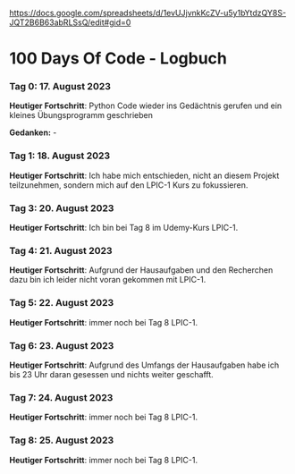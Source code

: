 https://docs.google.com/spreadsheets/d/1evUJjvnkKcZV-u5y1bYtdzQY8S-JQT2B6B63abRLSsQ/edit#gid=0



# 100 Days Of Code - Logbuch

### Tag 0: 17. August 2023 

**Heutiger Fortschritt**: Python Code wieder ins Gedächtnis gerufen und ein kleines Übungsprogramm geschrieben

**Gedanken:** -


### Tag 1: 18. August 2023

**Heutiger Fortschritt**: Ich habe mich entschieden, nicht an diesem Projekt teilzunehmen, sondern mich auf den LPIC-1 Kurs zu fokussieren.


### Tag 3: 20. August 2023

**Heutiger Fortschritt**: Ich bin bei Tag 8 im Udemy-Kurs LPIC-1.


### Tag 4: 21. August 2023

**Heutiger Fortschritt**: Aufgrund der Hausaufgaben und den Recherchen dazu bin ich leider nicht voran gekommen mit LPIC-1.


### Tag 5: 22. August 2023

**Heutiger Fortschritt**: immer noch bei Tag 8 LPIC-1.


### Tag 6: 23. August 2023

**Heutiger Fortschritt**: Aufgrund des Umfangs der Hausaufgaben habe ich bis 23 Uhr daran gesessen und nichts weiter geschafft.


### Tag 7: 24. August 2023

**Heutiger Fortschritt**: immer noch bei Tag 8 LPIC-1.


### Tag 8: 25. August 2023

**Heutiger Fortschritt**: immer noch bei Tag 8 LPIC-1.

